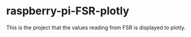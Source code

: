 # raspberry-pi-FSR-plotly
This is the project that the values reading from FSR is displayed to plotly.
